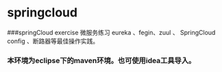 # springcloud 

###springCloud exercise 微服务练习 eureka 、fegin、zuul 、 SpringCloud config 、断路器等最佳操作实践。

### 本环境为eclipse下的maven环境。也可使用idea工具导入。

